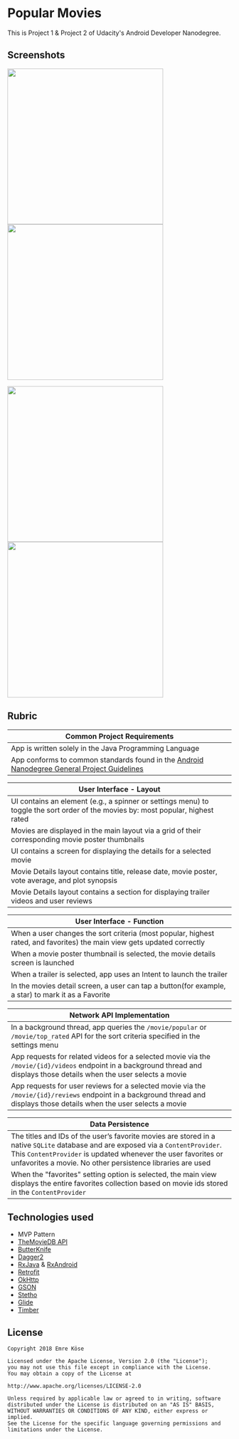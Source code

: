 # Popular Movies 

This is Project 1 & Project 2 of Udacity's Android Developer Nanodegree.

## Screenshots

<img src="https://github.com/emrekose26/udacity-nanodegree-projects/tree/master/PopularMovies/art/pmss1.png" width="350"> <img src="https://github.com/emrekose26/udacity-nanodegree-projects/tree/master/PopularMovies/art/pmss2.png" width="350">

<img src="https://github.com/emrekose26/udacity-nanodegree-projects/tree/master/PopularMovies/art/pmss3.png" width="350"> <img src="https://github.com/emrekose26/udacity-nanodegree-projects/tree/master/PopularMovies/art/pmss4.png" width="350">


## Rubric


| **Common Project Requirements**|
| ------------- |
| App is written solely in the Java Programming Language|
| App conforms to common standards found in the [Android Nanodegree General Project Guidelines](http://udacity.github.io/android-nanodegree-guidelines/core.html)|

|  **User Interface - Layout**  |
| ------------- |
| UI contains an element (e.g., a spinner or settings menu) to toggle the sort order of the movies by: most popular, highest rated|
|Movies are displayed in the main layout via a grid of their corresponding movie poster thumbnails|
|UI contains a screen for displaying the details for a selected movie|
|Movie Details layout contains title, release date, movie poster, vote average, and plot synopsis|
|Movie Details layout contains a section for displaying trailer videos and user reviews|

|  **User Interface - Function**  |
| ------------- |
|When a user changes the sort criteria (most popular, highest rated, and favorites) the main view gets updated correctly|
|When a movie poster thumbnail is selected, the movie details screen is launched|
|When a trailer is selected, app uses an Intent to launch the trailer|
|In the movies detail screen, a user can tap a button(for example, a star) to mark it as a Favorite|

|  **Network API Implementation**  |
| ------------- |
|In a background thread, app queries the `/movie/popular` or `/movie/top_rated` API for the sort criteria specified in the settings menu|
|App requests for related videos for a selected movie via the `/movie/{id}/videos` endpoint in a background thread and displays those details when the user selects a movie|
|App requests for user reviews for a selected movie via the `/movie/{id}/reviews` endpoint in a background thread and displays those details when the user selects a movie|

|  **Data Persistence**  |
| ------------- |
|The titles and IDs of the user’s favorite movies are stored in a native `SQLite` database and are exposed via a `ContentProvider`. This `ContentProvider` is updated whenever the user favorites or unfavorites a movie. No other persistence libraries are used|
|When the "favorites" setting option is selected, the main view displays the entire favorites collection based on movie ids stored in the `ContentProvider`|

## Technologies used

* MVP Pattern
* [TheMovieDB API](https://www.themoviedb.org/documentation/api)
* [ButterKnife](https://github.com/JakeWharton/butterknife) 
* [Dagger2](https://github.com/google/dagger) 
* [RxJava](https://github.com/ReactiveX/RxJava) & [RxAndroid](https://github.com/ReactiveX/RxAndroid) 
* [Retrofit](https://github.com/square/retrofit) 
* [OkHttp](https://github.com/square/okhttp) 
* [GSON](https://github.com/google/gson) 
* [Stetho](https://github.com/facebook/stetho) 
* [Glide](https://github.com/bumptech/glide) 
* [Timber](https://github.com/JakeWharton/timber) 


## License
    Copyright 2018 Emre Köse

    Licensed under the Apache License, Version 2.0 (the "License");
    you may not use this file except in compliance with the License.
    You may obtain a copy of the License at

    http://www.apache.org/licenses/LICENSE-2.0

    Unless required by applicable law or agreed to in writing, software
    distributed under the License is distributed on an "AS IS" BASIS,
    WITHOUT WARRANTIES OR CONDITIONS OF ANY KIND, either express or implied.
    See the License for the specific language governing permissions and
    limitations under the License.